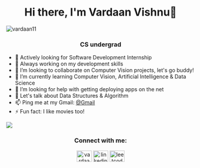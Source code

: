 

<!--### Hi there 👋
**vardaan11/vardaan11** is a ✨ _special_ ✨ repository because its `README.md` (this file) appears on your GitHub profile.

Here are some ideas to get you started:

- 🔭 I’m currently working on ...
- 🌱 I’m currently learning ...
- 👯 I’m looking to collaborate on ...
- 🤔 I’m looking for help with ...
- 💬 Ask me about ...
- 📫 How to reach me: ...
- 😄 Pronouns: ...
- ⚡ Fun fact: ...
-->
<h1 align="center">Hi there, I'm Vardaan Vishnu👋</h1>
<p align="left"> <img src="https://komarev.com/ghpvc/?username=vardaan11&label=Profile%20views&color=0e75b6&style=fla" alt="vardaan11" /> </p>
<h3 align="center">CS undergrad</h3>

- 👀 Actively looking for Software Development Internship
- 🔭 Always working on my development skills 
- 👯 I’m looking to collaborate on Computer Vision projects, let's go buddy!
- 🌱 I’m currently learning Computer Vision, Artificial Intelligence & Data Science
- 🤔 I’m looking for help with getting deploying apps on the net
- 💬 Let's talk about Data Structures & Algorithm
- 📫 Ping me at my Gmail:  [@Gmail](vardaan209@gmail.com)
- ⚡ Fun fact: I like movies too!

 
 <img src="https://github-readme-stats.vercel.app/api?username=vardaan11&&show_icons=true&title_color=ffffff&icon_color=bb2acf&text_color=daf7dc&bg_color=151515">


<h3 align="center">Connect with me:</h3>
<p align="center">
<a href="https://github.com/vardaan11" target="_blank"><img align="center" src="https://cdn.jsdelivr.net/npm/simple-icons@3.13.0/icons/github.svg" alt="vardaan11 Github Profile" height="30" width="40" /></a>
<a href="https://www.linkedin.com/in/vardaan11/" target="_blank"><img align="center" src="https://cdn.jsdelivr.net/npm/simple-icons@3.0.1/icons/linkedin.svg" alt="linkedin/vardaan11" height="30" width="40" /></a>
<a href="https://leetcode.com/vardaan11/" target="_blank"><img align="center" src="https://cdn.jsdelivr.net/npm/simple-icons@3.0.1/icons/leetcode.svg" alt="leetcode.com/vardaan11" height="30" width="40" /></a>
</p>
